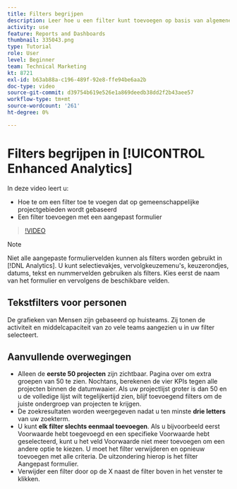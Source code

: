 ```yaml
---
title: Filters begrijpen
description: Leer hoe u een filter kunt toevoegen op basis van algemene projectvelden en hoe u een filter kunt toevoegen met een aangepast formulier, allemaal in [!UICONTROL Enhanced Analytics].
activity: use
feature: Reports and Dashboards
thumbnail: 335043.png
type: Tutorial
role: User
level: Beginner
team: Technical Marketing
kt: 8721
exl-id: b63ab88a-c196-489f-92e8-ffe94be6aa2b
doc-type: video
source-git-commit: d39754b619e526e1a869deedb38dd2f2b43aee57
workflow-type: tm+mt
source-wordcount: '261'
ht-degree: 0%

---
```


# Filters begrijpen in [!UICONTROL Enhanced Analytics]

In deze video leert u:

* Hoe te om een filter toe te voegen dat op gemeenschappelijke projectgebieden wordt gebaseerd
* Een filter toevoegen met een aangepast formulier

>[!VIDEO](https://video.tv.adobe.com/v/335043/?quality=12)

>[!NOTE]
>
>Niet alle aangepaste formuliervelden kunnen als filters worden gebruikt in [!DNL Analytics]. U kunt selectievakjes, vervolgkeuzemenu&#39;s, keuzerondjes, datums, tekst en nummervelden gebruiken als filters. Kies eerst de naam van het formulier en vervolgens de beschikbare velden.

## Tekstfilters voor personen

De grafieken van Mensen zijn gebaseerd op huisteams. Zij tonen de activiteit en middelcapaciteit van zo vele teams aangezien u in uw filter selecteert.

## Aanvullende overwegingen

* Alleen de **eerste 50 projecten** zijn zichtbaar. Pagina over om extra groepen van 50 te zien. Nochtans, berekenen de vier KPIs tegen alle projecten binnen de datumwaaier. Als uw projectlijst groter is dan 50 en u de volledige lijst wilt tegelijkertijd zien, blijf toevoegend filters om de juiste ondergroep van projecten te krijgen.
* De zoekresultaten worden weergegeven nadat u ten minste **drie letters** van uw zoekterm.
* U kunt **elk filter slechts eenmaal toevoegen**. Als u bijvoorbeeld eerst Voorwaarde hebt toegevoegd en een specifieke Voorwaarde hebt geselecteerd, kunt u het veld Voorwaarde niet meer toevoegen om een andere optie te kiezen. U moet het filter verwijderen en opnieuw toevoegen met alle criteria. De uitzondering hierop is het filter Aangepast formulier.
* Verwijder een filter door op de X naast de filter boven in het venster te klikken.
